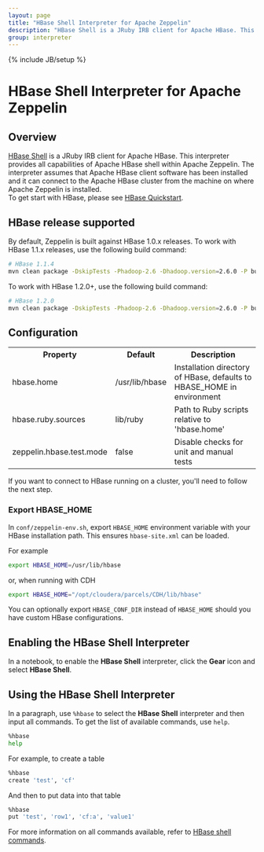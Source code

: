 ```yaml
---
layout: page
title: "HBase Shell Interpreter for Apache Zeppelin"
description: "HBase Shell is a JRuby IRB client for Apache HBase. This interpreter provides all capabilities of Apache HBase shell within Apache Zeppelin."
group: interpreter
---
```

<!--
Licensed under the Apache License, Version 2.0 (the "License");
you may not use this file except in compliance with the License.
You may obtain a copy of the License at

http://www.apache.org/licenses/LICENSE-2.0

Unless required by applicable law or agreed to in writing, software
distributed under the License is distributed on an "AS IS" BASIS,
WITHOUT WARRANTIES OR CONDITIONS OF ANY KIND, either express or implied.
See the License for the specific language governing permissions and
limitations under the License.
-->
{% include JB/setup %}

# HBase Shell Interpreter for Apache Zeppelin

<div id="toc"></div>

## Overview
[HBase Shell](http://hbase.apache.org/book.html#shell) is a JRuby IRB client for Apache HBase. This interpreter provides all capabilities of Apache HBase shell within Apache Zeppelin. The interpreter assumes that Apache HBase client software has been installed and it can connect to the Apache HBase cluster from the machine on where Apache Zeppelin is installed.  
To get start with HBase, please see [HBase Quickstart](https://hbase.apache.org/book.html#quickstart).

## HBase release supported
By default, Zeppelin is built against HBase 1.0.x releases. To work with HBase 1.1.x releases, use the following build command:

```bash
# HBase 1.1.4
mvn clean package -DskipTests -Phadoop-2.6 -Dhadoop.version=2.6.0 -P build-distr -Dhbase.hbase.version=1.1.4 -Dhbase.hadoop.version=2.6.0
```

To work with HBase 1.2.0+, use the following build command:

```bash
# HBase 1.2.0
mvn clean package -DskipTests -Phadoop-2.6 -Dhadoop.version=2.6.0 -P build-distr -Dhbase.hbase.version=1.2.0 -Dhbase.hadoop.version=2.6.0
```

## Configuration

<table class="table-configuration">
  <tr>
    <th>Property</th>
    <th>Default</th>
    <th>Description</th>
  </tr>
  <tr>
    <td>hbase.home</td>
    <td>/usr/lib/hbase</td>
    <td>Installation directory of HBase, defaults to HBASE_HOME in environment</td>
  </tr>
  <tr>
    <td>hbase.ruby.sources</td>
    <td>lib/ruby</td>
    <td>Path to Ruby scripts relative to 'hbase.home'</td>
  </tr>
  <tr>
    <td>zeppelin.hbase.test.mode</td>
    <td>false</td>
    <td>Disable checks for unit and manual tests</td>
  </tr>
</table>

If you want to connect to HBase running on a cluster, you'll need to follow the next step.

### Export HBASE_HOME
In `conf/zeppelin-env.sh`, export `HBASE_HOME` environment variable with your HBase installation path. This ensures `hbase-site.xml` can be loaded.

For example

```bash
export HBASE_HOME=/usr/lib/hbase
```

or, when running with CDH

```bash
export HBASE_HOME="/opt/cloudera/parcels/CDH/lib/hbase"
```

You can optionally export `HBASE_CONF_DIR` instead of `HBASE_HOME` should you have custom HBase configurations.

## Enabling the HBase Shell Interpreter

In a notebook, to enable the **HBase Shell** interpreter, click the **Gear** icon and select **HBase Shell**.

## Using the HBase Shell Interpreter

In a paragraph, use `%hbase` to select the **HBase Shell** interpreter and then input all commands. To get the list of available commands, use `help`.

```bash
%hbase
help
```

For example, to create a table

```bash
%hbase
create 'test', 'cf'
```

And then to put data into that table

```bash
%hbase
put 'test', 'row1', 'cf:a', 'value1'
```

For more information on all commands available, refer to [HBase shell commands](https://learnhbase.wordpress.com/2013/03/02/hbase-shell-commands/).
